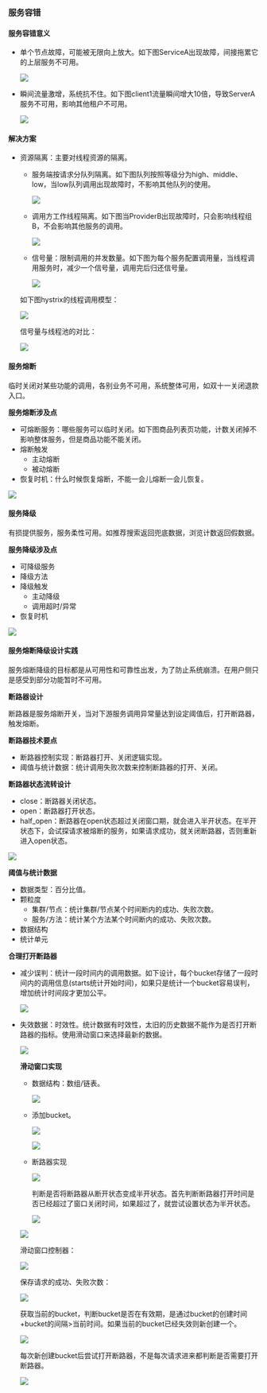 ### 服务容错

#### 服务容错意义

* 单个节点故障，可能被无限向上放大。如下图ServiceA出现故障，间接拖累它的上层服务不可用。

  ![](../images/hystrix/1.png)

* 瞬间流量激增，系统抗不住。如下图client1流量瞬间增大10倍，导致ServerA服务不可用，影响其他租户不可用。

  ![](../images/hystrix/2.png)

#### 解决方案

* 资源隔离：主要对线程资源的隔离。

  * 服务端按请求分队列隔离。如下图队列按照等级分为high、middle、low，当low队列调用出现故障时，不影响其他队列的使用。

    ![](../images/hystrix/3.png)

  * 调用方工作线程隔离。如下图当ProviderB出现故障时，只会影响线程组B，不会影响其他服务的调用。

    ![](../images/hystrix/4.png)

  * 信号量：限制调用的并发数量。如下图为每个服务配置调用量，当线程调用服务时，减少一个信号量，调用完后归还信号量。

    ![](../images/hystrix/5.png)

  如下图hystrix的线程调用模型：

  ![](../images/hystrix/6.png)

  信号量与线程池的对比：

  ![](../images/hystrix/7.png)

  

#### 服务熔断

临时关闭对某些功能的调用，各别业务不可用，系统整体可用，如双十一关闭退款入口。

**服务熔断涉及点**

* 可熔断服务：哪些服务可以临时关闭。如下图商品列表页功能，计数关闭掉不影响整体服务，但是商品功能不能关闭。
* 熔断触发
  * 主动熔断
  * 被动熔断
* 恢复时机：什么时候恢复熔断，不能一会儿熔断一会儿恢复。

![](../images/hystrix/8.png)

#### 服务降级

有损提供服务，服务柔性可用。如推荐搜索返回兜底数据，浏览计数返回假数据。

**服务降级涉及点**

* 可降级服务
* 降级方法
* 降级触发
  * 主动降级
  * 调用超时/异常
* 恢复时机

![](../images/hystrix/9.png)



#### 服务熔断降级设计实践

服务熔断降级的目标都是从可用性和可靠性出发，为了防止系统崩溃。在用户侧只是感受到部分功能暂时不可用。

**断路器设计**

断路器是服务熔断开关，当对下游服务调用异常量达到设定阈值后，打开断路器，触发熔断。

**断路器技术要点**

* 断路器控制实现：断路器打开、关闭逻辑实现。
* 阈值与统计数据：统计调用失败次数来控制断路器的打开、关闭。

**断路器状态流转设计**

* close：断路器关闭状态。
* open：断路器打开状态。
* half_open：断路器在open状态超过关闭窗口期，就会进入半开状态。在半开状态下，会试探请求被熔断的服务，如果请求成功，就关闭断路器，否则重新进入open状态。

![](../images/hystrix/10.png)

**阈值与统计数据**

* 数据类型：百分比值。
* 颗粒度
  * 集群/节点：统计集群/节点某个时间断内的成功、失败次数。
  * 服务/方法：统计某个方法某个时间断内的成功、失败次数。
* 数据结构
* 统计单元

**合理打开断路器**

* 减少误判：统计一段时间内的调用数据。如下设计，每个bucket存储了一段时间内的调用信息(starts统计开始时间)，如果只是统计一个bucket容易误判，增加统计时间段才更加公平。

  ![](../images/hystrix/11.png)

* 失效数据：时效性。统计数据有时效性，太旧的历史数据不能作为是否打开断路器的指标。使用滑动窗口来选择最新的数据。

  ![](../images/hystrix/12.png)

  **滑动窗口实现**

  * 数据结构：数组/链表。

    ![](../images/hystrix/13.png)

  * 添加bucket。

    ![](../images/hystrix/14.png)

    ![](../images/hystrix/15.png)

  * 断路器实现

    ![](../images/hystrix/16.png)

    判断是否将断路器从断开状态变成半开状态。首先判断断路器打开时间是否已经超过了窗口关闭时间，如果超过了，就尝试设置状态为半开状态。

    ![](../images/hystrix/17.png)

  ![](../images/hystrix/18.png)

  滑动窗口控制器：

  ![](../images/hystrix/19.png)

  保存请求的成功、失败次数：

  ![](../images/hystrix/20.png)

  获取当前的bucket，判断bucket是否在有效期，是通过bucket的创建时间+bucket的间隔>当前时间。如果当前的bucket已经失效则新创建一个。

  ![](../images/hystrix/21.png)

  每次新创建bucket后尝试打开断路器，不是每次请求进来都判断是否需要打开断路器。

  ![](../images/hystrix/22.png)





